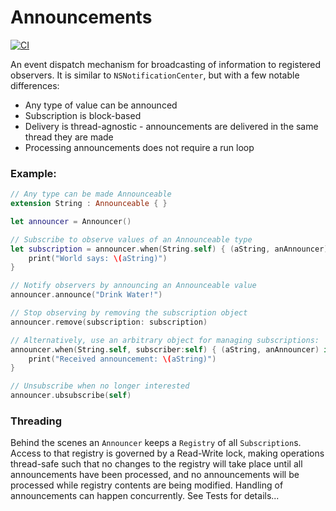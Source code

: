 # Announcements

[![CI](https://github.com/grype/SwiftAnnouncements/actions/workflows/main.yml/badge.svg)](https://github.com/grype/SwiftAnnouncements/actions/workflows/main.yml)

An event dispatch mechanism for broadcasting of information to registered observers. 
It is similar to `NSNotificationCenter`, but with a few notable differences: 

- Any type of value can be announced
- Subscription is block-based
- Delivery is thread-agnostic - announcements are delivered in the same thread they are made
- Processing announcements does not require a run loop

### Example:

```swift
// Any type can be made Announceable
extension String : Announceable { }

let announcer = Announcer()

// Subscribe to observe values of an Announceable type
let subscription = announcer.when(String.self) { (aString, anAnnouncer) in
    print("World says: \(aString)")
}

// Notify observers by announcing an Announceable value
announcer.announce("Drink Water!")

// Stop observing by removing the subscription object
announcer.remove(subscription: subscription)

// Alternatively, use an arbitrary object for managing subscriptions:
announcer.when(String.self, subscriber:self) { (aString, anAnnouncer) in
    print("Received announcement: \(aString)")
}

// Unsubscribe when no longer interested
announcer.ubsubscribe(self)
```

### Threading

Behind the scenes an `Announcer` keeps a `Registry` of all `Subscription`s. Access to that registry is governed by a Read-Write lock, making operations thread-safe such that no changes to the registry will take place until all announcements have been processed, and no announcements will be processed while registry contents are being modified. Handling of announcements can happen concurrently. See Tests for details...
